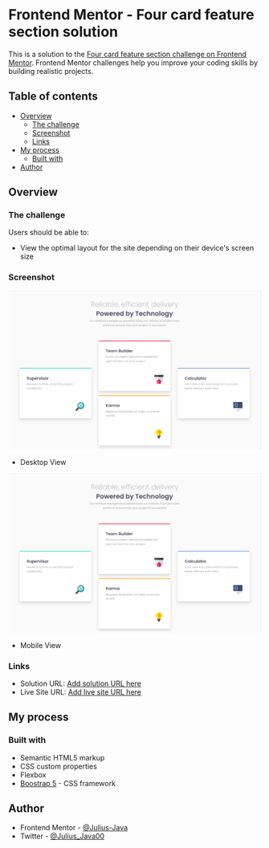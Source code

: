 # Frontend Mentor - Four card feature section solution

This is a solution to the [Four card feature section challenge on Frontend Mentor](https://www.frontendmentor.io/challenges/four-card-feature-section-weK1eFYK). Frontend Mentor challenges help you improve your coding skills by building realistic projects. 

## Table of contents

- [Overview](#overview)
  - [The challenge](#the-challenge)
  - [Screenshot](#screenshot)
  - [Links](#links)
- [My process](#my-process)
  - [Built with](#built-with)
- [Author](#author)

## Overview

### The challenge

Users should be able to:

- View the optimal layout for the site depending on their device's screen size

### Screenshot

![](./screenshot/fourCardSection-Desktop.png)
- Desktop View

![](./screenshot/fourCardSection-Desktop.png)
- Mobile View

### Links

- Solution URL: [Add solution URL here](https://your-solution-url.com)
- Live Site URL: [Add live site URL here](https://your-live-site-url.com)

## My process

### Built with

- Semantic HTML5 markup
- CSS custom properties
- Flexbox
- [Boostrap 5](https://getbootstrap.com/docs/5.2/getting-started/introduction/) - CSS framework

## Author

- Frontend Mentor - [@Julius-Java](https://www.frontendmentor.io/profile/julius-java)
- Twitter - [@Julius_Java00](https://www.twitter.com/julius_java00)

